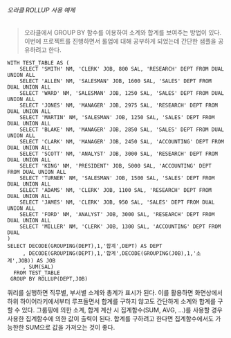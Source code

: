 ###### 오라클 ROLLUP 사용 예제 #####

> 오라클에서 GROUP BY 함수를 이용하여 소계와 합계를 보여주는 방법이 있다.  
이번에 프로젝트를 진행하면서 롤업에 대해 공부하게 되었는데 간단한 샘플을 공유하려고 한다.

~~~
WITH TEST_TABLE AS (
    SELECT 'SMITH' NM, 'CLERK' JOB, 800 SAL, 'RESEARCH' DEPT FROM DUAL UNION ALL
    SELECT 'ALLEN' NM, 'SALESMAN' JOB, 1600 SAL, 'SALES' DEPT FROM DUAL UNION ALL
    SELECT 'WARD' NM, 'SALESMAN' JOB, 1250 SAL, 'SALES' DEPT FROM DUAL UNION ALL
    SELECT 'JONES' NM, 'MANAGER' JOB, 2975 SAL, 'RESEARCH' DEPT FROM DUAL UNION ALL
    SELECT 'MARTIN' NM, 'SALESMAN' JOB, 1250 SAL, 'SALES' DEPT FROM DUAL UNION ALL
    SELECT 'BLAKE' NM, 'MANAGER' JOB, 2850 SAL, 'SALES' DEPT FROM DUAL UNION ALL
    SELECT 'CLARK' NM, 'MANAGER' JOB, 2450 SAL, 'ACCOUNTING' DEPT FROM DUAL UNION ALL
    SELECT 'SCOTT' NM, 'ANALYST' JOB, 3000 SAL, 'RESEARCH' DEPT FROM DUAL UNION ALL
    SELECT 'KING' NM, 'PRESIDENT' JOB, 5000 SAL, 'ACCOUNTING' DEPT FROM DUAL UNION ALL
    SELECT 'TURNER' NM, 'SALESMAN' JOB, 1500 SAL, 'SALES' DEPT FROM DUAL UNION ALL
    SELECT 'ADAMS' NM, 'CLERK' JOB, 1100 SAL, 'RESEARCH' DEPT FROM DUAL UNION ALL
    SELECT 'JAMES' NM, 'CLERK' JOB, 950 SAL, 'SALES' DEPT FROM DUAL UNION ALL
    SELECT 'FORD' NM, 'ANALYST' JOB, 3000 SAL, 'RESEARCH' DEPT FROM DUAL UNION ALL
    SELECT 'MILLER' NM, 'CLERK' JOB, 1300 SAL, 'ACCOUNTING' DEPT FROM DUAL
)
SELECT DECODE(GROUPING(DEPT),1,'합계',DEPT) AS DEPT
     , DECODE(GROUPING(DEPT),1,'합계',DECODE(GROUPING(JOB),1,'소계',JOB)) AS JOB
     , SUM(SAL)
  FROM TEST_TABLE
 GROUP BY ROLLUP(DEPT,JOB)
~~~
 
 쿼리를 실행하면 직무별, 부서별 소계와 총계가 표시가 된다.
 이를 활용하면 화면상에서 하위 하이어라키에서부터 루프돌면서 합계를 구하지 않고도 간단하게 소계와 합계를 구할 수 있다.
 그룹핑에 의한 소계, 합계 계산 시 집계함수(SUM, AVG, ...)를 사용할 경우 사용한 집계함수에 의한 값이 출력이 된다.
 합계를 구하려고 한다면 집계함수에서도 가능한한 SUM으로 값을 가져오는 것이 좋다.
